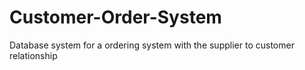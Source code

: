 # Customer-Order-System
Database system for a ordering system with the supplier to customer relationship
